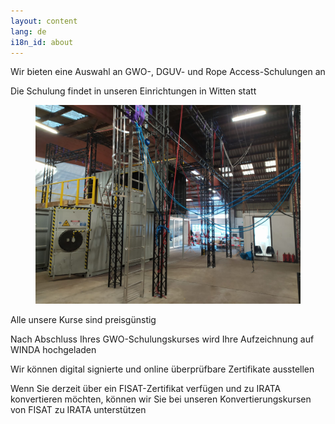 ```yaml
---
layout: content
lang: de
i18n_id: about
---
```


Wir bieten eine Auswahl an GWO-, DGUV- und Rope Access-Schulungen an

Die Schulung findet in unseren Einrichtungen in Witten statt

<figure class="image mx-0" style="max-width: 800px;"><img src="/assets/img/photos/tc1.jpg"></figure>

Alle unsere Kurse sind preisgünstig

Nach Abschluss Ihres GWO-Schulungskurses wird Ihre Aufzeichnung auf WINDA hochgeladen

Wir können digital signierte und online überprüfbare Zertifikate ausstellen

Wenn Sie derzeit über ein FISAT-Zertifikat verfügen und zu IRATA konvertieren möchten, können wir Sie bei unseren Konvertierungskursen von FISAT zu IRATA unterstützen
